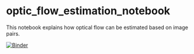 # optic_flow_estimation_notebook
This notebook explains how optical flow can be estimated based on image pairs.

[![Binder](https://mybinder.org/badge_logo.svg)](https://mybinder.org/v2/gh/guidoAI/optic_flow_estimation_notebook/HEAD)
